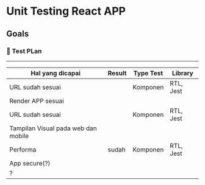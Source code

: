 # Unit Testing React APP

## Goals

### :pizza: Test PLan
********

Hal yang dicapai | Result | Type Test | Library |
|---|---|---|---|
| URL sudah sesuai |  | Komponen | RTL, Jest |
| Render APP sesuai |  |  |  |
| URL sudah sesuai |  | Komponen | RTL, Jest |
| Tampilan Visual pada web dan mobile |  |  |  |
| Performa | sudah | Komponen | RTL, Jest |
| App secure(?) |  |  |  |
| ? |  |  |  |